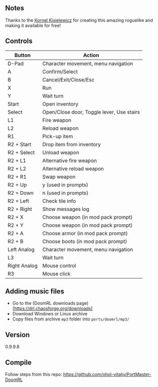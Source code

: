 ## Notes
Thanks to the [Kornel Kisielewicz](https://github.com/epyon) for creating this amazing roguelike and making it available for free!

## Controls
| Button | Action |
|--|--| 
| D-Pad | Character movement, menu navigation |
| A | Confirm/Select |
| B | Cancel/Exit/Close/Esc |
| X | Run |
| Y | Wait turn |
| Start | Open inventory |
| Select | Open/Close door, Toggle lever, Use stairs |
| L1 | Fire weapon |
| L2 | Reload weapon |
| R1 | Pick-up item |
| R2 + Start | Drop item from inventory |
| R2 + Select | Unload weapon |
| R2 + L1 | Alternative fire weapon |
| R2 + L2 | Alternative reload weapon |
| R2 + R1 | Swap weapon |
| R2 + Up | y (used in prompts) |
| R2 + Down | n (used in prompts) |
| R2 + Left | Check tile info |
| R2 + Right | Show messages log |
| R2 + X | Choose weapon (in mod pack prompt) |
| R2 + Y | Choose weapon (in mod pack prompt) |
| R2 + A | Choose armor (in mod pack prompt) |
| R2 + B | Choose boots (in mod pack prompt) |
| Left Analog | Character movement, menu navigation |
| L3 | Wait turn |
| Right Analog | Mouse control |
| R3 | Mouse click |

## Adding music files
- Go to the (DoomRL downloads page)[https://drl.chaosforge.org/downloads]
- Download Windows or Linux archive 
- Copy files from archive `mp3` folder into `ports/doomrl/mp3/`

## Version
0.9.9.8

## Compile
Follow steps from this repo:
https://github.com/ohol-vitaliy/PortMaster-DoomRL

